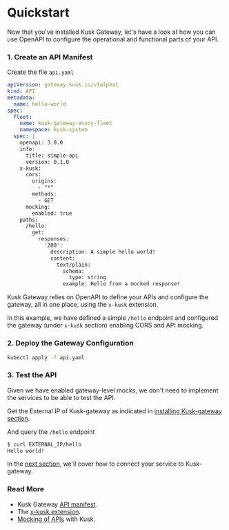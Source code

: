 # Quickstart

Now that you've installed Kusk Gateway, let's have a look at how you can use OpenAPI to configure the operational and functional parts of your API.

### **1. Create an API Manifest**

Create the file `api.yaml`

```yaml
apiVersion: gateway.kusk.io/v1alpha1
kind: API
metadata:
  name: hello-world
spec: 
  fleet:
    name: kusk-gateway-envoy-fleet
    namespace: kusk-system
  spec: |
    openapi: 3.0.0
    info:
      title: simple-api
      version: 0.1.0
    x-kusk:
      cors:
        origins:
          - "*"
        methods:
          - GET
      mocking: 
        enabled: true
    paths:
      /hello:
        get:
          responses:
            '200':
              description: A simple hello world!
              content:
                text/plain:
                  schema:
                    type: string
                  example: Hello from a mocked response!
```

Kusk Gateway relies on OpenAPI to define your APIs and configure the gateway, all in one place, using the `x-kusk` extension.

In this example, we have defined a simple `/hello` endpoint and configured the gateway (under `x-kusk` section) enabling CORS and API mocking.

### **2. Deploy the Gateway Configuration**

```sh
kubectl apply -f api.yaml
```

### **3. Test the API**

Given we have enabled gateway-level mocks, we don't need to implement the services to be able to test the API.

Get the External IP of Kusk-gateway as indicated in [installing Kusk-gateway section](../installation/#2-get-the-gateways-external-ip).

And query the `/hello` endpoint

```sh
$ curl EXTERNAL_IP/hello
Hello world!
```

In the [next section](connect-a-service-to-the-api.md), we'll cover how to connect your service to Kusk-gateway.

### **Read More**

- Kusk Gateway [API manifest](../customresources/api.md).
- The [x-kusk extension](../guides/working-with-extension.md).
- [Mocking of APIs](../guides/mocking.md) with Kusk.